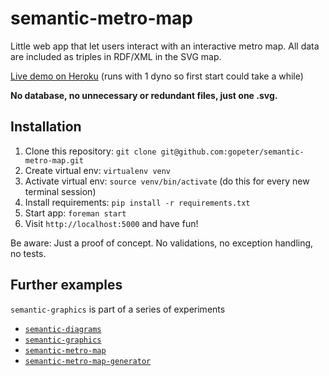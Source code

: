 # semantic-metro-map

Little web app that let users interact with an interactive metro map. All data are included as triples in RDF/XML in the SVG map.

[Live demo on Heroku](http://semantic-metro-map.herokuapp.com) (runs with 1 dyno so first start could take a while)

**No database, no unnecessary or redundant files, just one .svg.**

## Installation

1. Clone this repository: `git clone git@github.com:gopeter/semantic-metro-map.git`
2. Create virtual env: `virtualenv venv`
3. Activate virtual env: `source venv/bin/activate` (do this for every new terminal session)
4. Install requirements: `pip install -r requirements.txt`
5. Start app: `foreman start`
6. Visit `http://localhost:5000` and have fun!

Be aware: Just a proof of concept. No validations, no exception handling, no tests.

## Further examples

`semantic-graphics` is part of a series of experiments

- [`semantic-diagrams`](https://github.com/gopeter/semantic-diagrams)
- [`semantic-graphics`](https://github.com/gopeter/semantic-graphics)
- [`semantic-metro-map`](https://github.com/gopeter/semantic-metro-map)
- [`semantic-metro-map-generator`](https://github.com/gopeter/semantic-metro-map-generator)